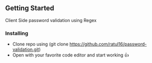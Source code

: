 ## Getting Started
Client Side password validation using Regex


### Installing

* Clone repo using (git clone https://github.com/ratul16/password-validation.git)
* Open with your favorite code editor and start working 👍
